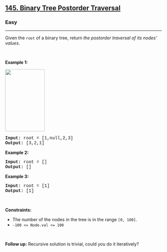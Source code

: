 <h2><a href="https://leetcode.com/problems/binary-tree-postorder-traversal/">145. Binary Tree Postorder Traversal</a></h2><h3>Easy</h3><hr><div><p>Given the <code style="font-family: monospace, Bangla434, sans-serif;">root</code> of a&nbsp;binary tree, return <em>the postorder traversal of its nodes' values</em>.</p>

<p>&nbsp;</p>
<p><strong>Example 1:</strong></p>
<img alt="" src="https://assets.leetcode.com/uploads/2020/08/28/pre1.jpg" style="width: 127px; height: 200px;">
<pre style="font-family: SFMono-Regular, Consolas, &quot;Liberation Mono&quot;, Menlo, Courier, monospace, Bangla434, sans-serif;"><strong>Input:</strong> root = [1,null,2,3]
<strong>Output:</strong> [3,2,1]
</pre>

<p><strong>Example 2:</strong></p>

<pre style="font-family: SFMono-Regular, Consolas, &quot;Liberation Mono&quot;, Menlo, Courier, monospace, Bangla434, sans-serif;"><strong>Input:</strong> root = []
<strong>Output:</strong> []
</pre>

<p><strong>Example 3:</strong></p>

<pre style="font-family: SFMono-Regular, Consolas, &quot;Liberation Mono&quot;, Menlo, Courier, monospace, Bangla434, sans-serif;"><strong>Input:</strong> root = [1]
<strong>Output:</strong> [1]
</pre>

<p>&nbsp;</p>
<p><strong>Constraints:</strong></p>

<ul>
	<li>The number of the nodes in the tree is in the range <code style="font-family: monospace, Bangla434, sans-serif;">[0, 100]</code>.</li>
	<li><code style="font-family: monospace, Bangla434, sans-serif;">-100 &lt;= Node.val &lt;= 100</code></li>
</ul>

<p>&nbsp;</p>
<strong>Follow up:</strong> Recursive solution is trivial, could you do it iteratively?</div>